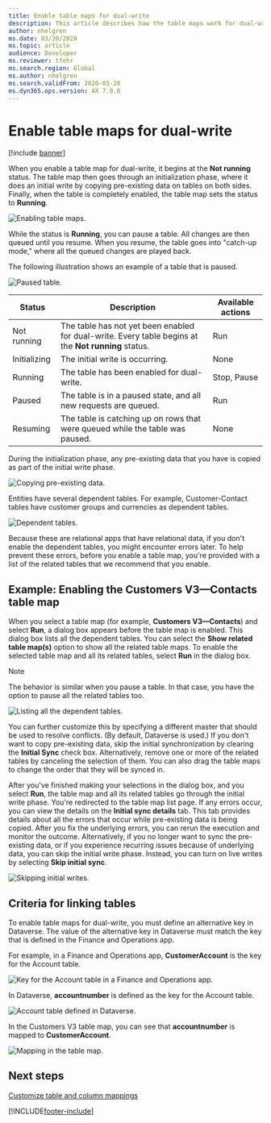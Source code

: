 ```yaml
---
title: Enable table maps for dual-write
description: This article describes how the table maps work for dual-write.
author: nhelgren
ms.date: 03/20/2020
ms.topic: article
audience: Developer
ms.reviewer: tfehr
ms.search.region: Global
ms.author: nhelgren
ms.search.validFrom: 2020-03-20
ms.dyn365.ops.version: AX 7.0.0
---
```


# Enable table maps for dual-write

[!include [banner](../../includes/banner.md)]



When you enable a table map for dual-write, it begins at the **Not running** status. The table map then goes through an initialization phase, where it does an initial write by copying pre-existing data on tables on both sides. Finally, when the table is completely enabled, the table map sets the status to **Running**.

![Enabling table maps.](media/enabling-entity-map.png)

While the status is **Running**, you can pause a table. All changes are then queued until you resume. When you resume, the table goes into "catch-up mode," where all the queued changes are played back.

The following illustration shows an example of a table that is paused.

![Paused table.](media/stop-pause-entity.png)

| Status | Description | Available actions |
|---|---|---|
| Not running | The table has not yet been enabled for dual-write. Every table begins at the **Not running** status. | Run |
| Initializing | The initial write is occurring. | None |
| Running | The table has been enabled for dual-write. | Stop, Pause |
| Paused | The table is in a paused state, and all new requests are queued. | Run |
| Resuming | The table is catching up on rows that were queued while the table was paused. | None |

During the initialization phase, any pre-existing data that you have is copied as part of the initial write phase.

![Copying pre-existing data.](media/initial-write-phase.png)

Entities have several dependent tables. For example, Customer-Contact tables have customer groups and currencies as dependent tables.

![Dependent tables.](media/dependent-or-related-entities.png)

Because these are relational apps that have relational data, if you don't enable the dependent tables, you might encounter errors later. To help prevent these errors, before you enable a table map, you're provided with a list of the related tables that we recommend that you enable.

## <a id="enable-table-map"></a>Example: Enabling the Customers V3—Contacts table map

When you select a table map (for example, **Customers V3—Contacts**) and select **Run**, a dialog box appears before the table map is enabled. This dialog box lists all the dependent tables. You can select the **Show related table map(s)** option to show all the related table maps. To enable the selected table map and all its related tables, select **Run** in the dialog box.

> [!NOTE]
> The behavior is similar when you pause a table. In that case, you have the option to pause all the related tables too.

![Listing all the dependent tables.](media/related-entity-maps.png)

You can further customize this by specifying a different master that should be used to resolve conflicts. (By default, Dataverse is used.) If you don't want to copy pre-existing data, skip the initial synchronization by clearing the **Initial Sync** check box. Alternatively, remove one or more of the related tables by canceling the selection of them. You can also drag the table maps to change the order that they will be synced in.

After you've finished making your selections in the dialog box, and you select **Run**, the table map and all its related tables go through the initial write phase. You're redirected to the table map list page. If any errors occur, you can view the details on the **Initial sync details** tab. This tab provides details about all the errors that occur while pre-existing data is being copied. After you fix the underlying errors, you can rerun the execution and monitor the outcome. Alternatively, if you no longer want to sync the pre-existing data, or if you experience recurring issues because of underlying data, you can skip the initial write phase. Instead, you can turn on live writes by selecting **Skip initial sync**.

![Skipping initial writes.](media/skip-initial-writes.png)

## <a id="criteria-for-linking"></a>Criteria for linking tables

To enable table maps for dual-write, you must define an alternative key in Dataverse. The value of the alternative key in Dataverse must match the key that is defined in the Finance and Operations app.

For example, in a Finance and Operations app, **CustomerAccount** is the key for the Account table.

![Key for the Account table in a Finance and Operations app.](media/define-alternative-key.png)

In Dataverse, **accountnumber** is defined as the key for the Account table.

![Account table defined in Dataverse.](media/define-account-entity.png)

In the Customers V3 table map, you can see that **accountnumber** is mapped to **CustomerAccount**.

![Mapping in the table map.](media/mapped-to-entity-map.png)

## Next steps

[Customize table and column mappings](customizing-mappings.md)


[!INCLUDE[footer-include](../../../../includes/footer-banner.md)]